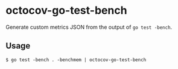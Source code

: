 # octocov-go-test-bench

Generate custom metrics JSON from the output of `go test -bench`.

## Usage

```console
$ go test -bench . -benchmem | octocov-go-test-bench
```
